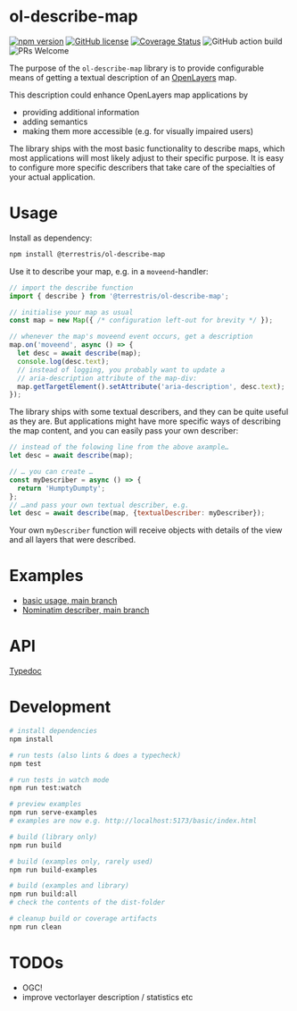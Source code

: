 # ol-describe-map

[![npm version](https://img.shields.io/npm/v/@terrestris/ol-describe-map.svg?style=flat-square)](https://www.npmjs.com/package/@terrestris/ol-describe-map)
[![GitHub license](https://img.shields.io/github/license/terrestris/ol-describe-map?style=flat-square)](https://github.com/terrestris/ol-describe-map/blob/main/LICENSE)
[![Coverage Status](https://img.shields.io/coveralls/github/terrestris/ol-describe-map?style=flat-square)](https://coveralls.io/github/terrestris/ol-describe-map)
![GitHub action build](https://img.shields.io/github/actions/workflow/status/terrestris/ol-describe-map/on-push-main.yml?branch=main&style=flat-square)
![PRs Welcome](https://img.shields.io/badge/PRs-welcome-brightgreen.svg?style=flat-square)

The purpose of the `ol-describe-map` library is to provide configurable means of getting
a textual description of an [OpenLayers](https://openlayers.org/) map.

This description could enhance OpenLayers map applications by 
* providing additional information
* adding semantics
* making them more accessible (e.g. for visually impaired users)

The library ships with the most basic functionality to describe maps, which most
applications will most likely adjust to their specific purpose. It is easy to configure
more specific describers that take care of the specialties of your actual application.

# Usage

Install as dependency:

```bash
npm install @terrestris/ol-describe-map
```

Use it to describe your map, e.g. in a `moveend`-handler:

```javascript
// import the describe function
import { describe } from '@terrestris/ol-describe-map';

// initialise your map as usual
const map = new Map({ /* configuration left-out for brevity */ });

// whenever the map's moveend event occurs, get a description
map.on('moveend', async () => {
  let desc = await describe(map);
  console.log(desc.text);
  // instead of logging, you probably want to update a
  // aria-description attribute of the map-div:
  map.getTargetElement().setAttribute('aria-description', desc.text);
});
```

The library ships with some textual describers, and they can be quite useful as they are.
But applications might have more specific ways of describing the map content, and you can
easily pass your own describer:

```javascript
// instead of the folowing line from the above axample…
let desc = await describe(map);
```

```javascript
// … you can create …
const myDescriber = async () => {
  return 'HumptyDumpty';
};
// …and pass your own textual describer, e.g.
let desc = await describe(map, {textualDescriber: myDescriber});
```

Your own `myDescriber` function will receive objects with details of the view and all
layers that were described.

# Examples

* [basic usage, main branch](https://terrestris.github.io/ol-describe-map/main/examples/basic/index.html)
* [Nominatim describer, main branch](https://terrestris.github.io/ol-describe-map/main/examples/nominatim/index.html)

# API

[Typedoc](https://terrestris.github.io/ol-describe-map/main/doc/index.html)

# Development

```bash
# install dependencies
npm install

# run tests (also lints & does a typecheck)
npm test

# run tests in watch mode
npm run test:watch

# preview examples
npm run serve-examples
# examples are now e.g. http://localhost:5173/basic/index.html

# build (library only)
npm run build

# build (examples only, rarely used)
npm run build-examples

# build (examples and library)
npm run build:all
# check the contents of the dist-folder

# cleanup build or coverage artifacts
npm run clean

```

# TODOs

* OGC!
* improve vectorlayer description / statistics etc


